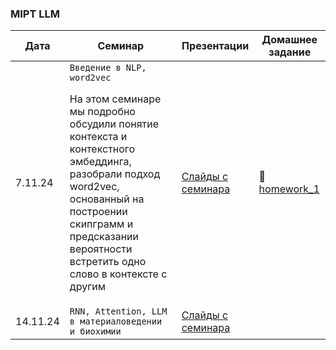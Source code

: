 ### MIPT LLM

| Дата     |    Семинар                                            | Презентации        | Домашнее задание |
| ---------|-------------------------------------------------------| -------------------|------------------|
| 7.11.24  |`Введение в NLP, word2vec`<p>На этом семинаре мы подробно обсудили понятие контекста и контекстного эмбеддинга, разобрали подход word2vec, основанный на построении скипграмм и предсказании вероятности встретить одно слово в контексте с другим | [Слайды с семинара](https://github.com/YanaPropad/MIPT_LLM/blob/main/Введение%20в%20NLP%2C%20LLM%20%20в%20материаловедении%20и%20химии.pdf)|&#128193;[homework_1](https://github.com/YanaPropad/MIPT_LLM/tree/main/homework_1)|
| 14.11.24 |`RNN, Attention, LLM в материаловедении и биохимии` | [Слайды с семинара](https://github.com/YanaPropad/MIPT_LLM/blob/main/Введение%20в%20NLP%2C%20LLM%20%20в%20материаловедении%20и%20химии.pdf)     |                  |
